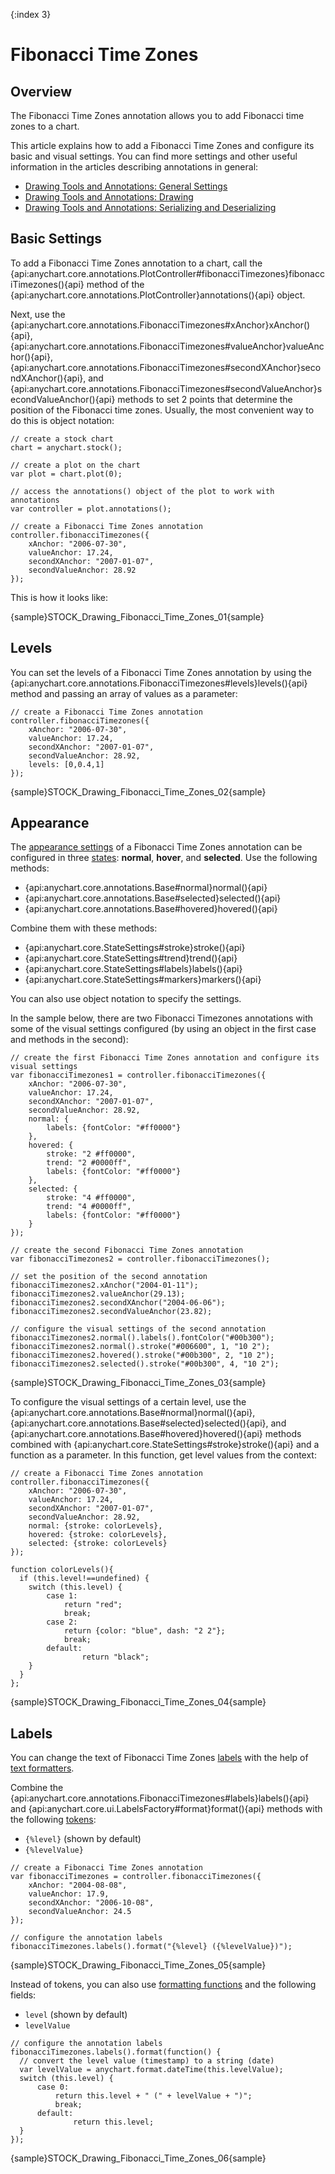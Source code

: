 {:index 3}
# Fibonacci Time Zones

## Overview

The Fibonacci Time Zones annotation allows you to add Fibonacci time zones to a chart.

This article explains how to add a Fibonacci Time Zones and configure its basic and visual settings. You can find more settings and other useful information in the articles describing annotations in general:

* [Drawing Tools and Annotations: General Settings](General_Settings)
* [Drawing Tools and Annotations: Drawing](Drawing)
* [Drawing Tools and Annotations: Serializing and Deserializing](Serializing_Deserializing)

## Basic Settings

To add a Fibonacci Time Zones annotation to a chart, call the {api:anychart.core.annotations.PlotController#fibonacciTimezones}fibonacciTimezones(){api} method of the {api:anychart.core.annotations.PlotController}annotations(){api} object.

Next, use the {api:anychart.core.annotations.FibonacciTimezones#xAnchor}xAnchor(){api}, {api:anychart.core.annotations.FibonacciTimezones#valueAnchor}valueAnchor(){api}, {api:anychart.core.annotations.FibonacciTimezones#secondXAnchor}secondXAnchor(){api}, and {api:anychart.core.annotations.FibonacciTimezones#secondValueAnchor}secondValueAnchor(){api} methods to set 2 points that determine the position of the Fibonacci time zones. Usually, the most convenient way to do this is object notation:

```
// create a stock chart
chart = anychart.stock();

// create a plot on the chart
var plot = chart.plot(0);

// access the annotations() object of the plot to work with annotations
var controller = plot.annotations();

// create a Fibonacci Time Zones annotation
controller.fibonacciTimezones({
    xAnchor: "2006-07-30",
    valueAnchor: 17.24,
    secondXAnchor: "2007-01-07",
    secondValueAnchor: 28.92
});
```

This is how it looks like:

{sample}STOCK\_Drawing\_Fibonacci\_Time\_Zones\_01{sample}

## Levels

You can set the levels of a Fibonacci Time Zones annotation by using the {api:anychart.core.annotations.FibonacciTimezones#levels}levels(){api} method and passing an array of values as a parameter:

```
// create a Fibonacci Time Zones annotation
controller.fibonacciTimezones({
    xAnchor: "2006-07-30",
    valueAnchor: 17.24,
    secondXAnchor: "2007-01-07",
    secondValueAnchor: 28.92,
    levels: [0,0.4,1]
});
```

{sample}STOCK\_Drawing\_Fibonacci\_Time\_Zones\_02{sample}

## Appearance

The [appearance settings](../../Appearance_Settings) of a Fibonacci Time Zones annotation can be configured in three [states](../../../Common_Settings/Interactivity/States): **normal**, **hover**, and **selected**. Use the following methods:

* {api:anychart.core.annotations.Base#normal}normal(){api} 
* {api:anychart.core.annotations.Base#selected}selected(){api} 
* {api:anychart.core.annotations.Base#hovered}hovered(){api}

Combine them with these methods:

* {api:anychart.core.StateSettings#stroke}stroke(){api}
* {api:anychart.core.StateSettings#trend}trend(){api}
* {api:anychart.core.StateSettings#labels}labels(){api}
* {api:anychart.core.StateSettings#markers}markers(){api}

You can also use object notation to specify the settings.

In the sample below, there are two Fibonacci Timezones annotations with some of the visual settings configured (by using an object in the first case and methods in the second):

```
// create the first Fibonacci Time Zones annotation and configure its visual settings
var fibonacciTimezones1 = controller.fibonacciTimezones({
    xAnchor: "2006-07-30",
    valueAnchor: 17.24,
    secondXAnchor: "2007-01-07",
    secondValueAnchor: 28.92,
    normal: {
        labels: {fontColor: "#ff0000"}
    },
    hovered: {
        stroke: "2 #ff0000",
        trend: "2 #0000ff",
        labels: {fontColor: "#ff0000"}
    },
    selected: {
        stroke: "4 #ff0000", 
        trend: "4 #0000ff",
        labels: {fontColor: "#ff0000"}
    }     
});

// create the second Fibonacci Time Zones annotation
var fibonacciTimezones2 = controller.fibonacciTimezones();

// set the position of the second annotation
fibonacciTimezones2.xAnchor("2004-01-11");
fibonacciTimezones2.valueAnchor(29.13);
fibonacciTimezones2.secondXAnchor("2004-06-06");
fibonacciTimezones2.secondValueAnchor(23.82);
 
// configure the visual settings of the second annotation
fibonacciTimezones2.normal().labels().fontColor("#00b300");
fibonacciTimezones2.normal().stroke("#006600", 1, "10 2");
fibonacciTimezones2.hovered().stroke("#00b300", 2, "10 2");
fibonacciTimezones2.selected().stroke("#00b300", 4, "10 2");
```

{sample}STOCK\_Drawing\_Fibonacci\_Time\_Zones\_03{sample}

To configure the visual settings of a certain level, use the {api:anychart.core.annotations.Base#normal}normal(){api}, {api:anychart.core.annotations.Base#selected}selected(){api}, and {api:anychart.core.annotations.Base#hovered}hovered(){api} methods combined with {api:anychart.core.StateSettings#stroke}stroke(){api} and a function as a parameter. In this function, get level values from the context:

```
// create a Fibonacci Time Zones annotation
controller.fibonacciTimezones({
    xAnchor: "2006-07-30",
    valueAnchor: 17.24,
    secondXAnchor: "2007-01-07",
    secondValueAnchor: 28.92,
    normal: {stroke: colorLevels},
    hovered: {stroke: colorLevels},
    selected: {stroke: colorLevels}
});

function colorLevels(){
  if (this.level!==undefined) {
    switch (this.level) {
        case 1:
            return "red";
            break;
        case 2:
            return {color: "blue", dash: "2 2"};
            break;
        default:
                return "black";
    }
  }
};
```

{sample}STOCK\_Drawing\_Fibonacci\_Time\_Zones\_04{sample}

## Labels

You can change the text of Fibonacci Time Zones [labels](../../Common_Settings/Labels) with the help of [text formatters](../../Common_Settings/Text_Formatters).

Combine the {api:anychart.core.annotations.FibonacciTimezones#labels}labels(){api} and {api:anychart.core.ui.LabelsFactory#format}format(){api} methods with the following [tokens](../../Common_Settings/Text_Formatters#string_tokens):

* `{%level}` (shown by default)
* `{%levelValue}`

```
// create a Fibonacci Time Zones annotation
var fibonacciTimezones = controller.fibonacciTimezones({
    xAnchor: "2004-08-08",
    valueAnchor: 17.9,
    secondXAnchor: "2006-10-08",
    secondValueAnchor: 24.5
});

// configure the annotation labels
fibonacciTimezones.labels().format("{%level} ({%levelValue})");
```

{sample}STOCK\_Drawing\_Fibonacci\_Time\_Zones\_05{sample}

Instead of tokens, you can also use [formatting functions](../../Common_Settings/Text_Formatters#formatting_functions) and the following fields:

* `level` (shown by default)
* `levelValue`

```
// configure the annotation labels
fibonacciTimezones.labels().format(function() {
  // convert the level value (timestamp) to a string (date)
  var levelValue = anychart.format.dateTime(this.levelValue);
  switch (this.level) {
      case 0:
          return this.level + " (" + levelValue + ")";
          break;
      default:
              return this.level;
  }
});
```

{sample}STOCK\_Drawing\_Fibonacci\_Time\_Zones\_06{sample}